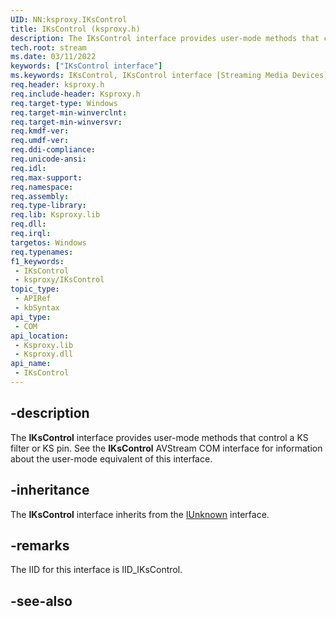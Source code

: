 ```yaml
---
UID: NN:ksproxy.IKsControl
title: IKsControl (ksproxy.h)
description: The IKsControl interface provides user-mode methods that control a KS filter or KS pin. See the IKsControl AVStream COM interface for information about the user-mode equivalent of this interface.
tech.root: stream
ms.date: 03/11/2022
keywords: ["IKsControl interface"]
ms.keywords: IKsControl, IKsControl interface [Streaming Media Devices], IKsControl interface [Streaming Media Devices],described, ksproxy/IKsControl, ksproxy_59a4df2f-d723-499a-adc6-907c0592a6ac.xml, stream.ikscontrol
req.header: ksproxy.h
req.include-header: Ksproxy.h
req.target-type: Windows
req.target-min-winverclnt: 
req.target-min-winversvr: 
req.kmdf-ver: 
req.umdf-ver: 
req.ddi-compliance: 
req.unicode-ansi: 
req.idl: 
req.max-support: 
req.namespace: 
req.assembly: 
req.type-library: 
req.lib: Ksproxy.lib
req.dll: 
req.irql: 
targetos: Windows
req.typenames: 
f1_keywords:
 - IKsControl
 - ksproxy/IKsControl
topic_type:
 - APIRef
 - kbSyntax
api_type:
 - COM
api_location:
 - Ksproxy.lib
 - Ksproxy.dll
api_name:
 - IKsControl
---
```


## -description

The **IKsControl** interface provides user-mode methods that control a KS filter or KS pin. See the **IKsControl** AVStream COM interface for information about the user-mode equivalent of this interface.

## -inheritance

The **IKsControl** interface inherits from the [IUnknown](/windows/win32/api/unknwn/nn-unknwn-iunknown) interface.

## -remarks

The IID for this interface is IID_IKsControl.

## -see-also
